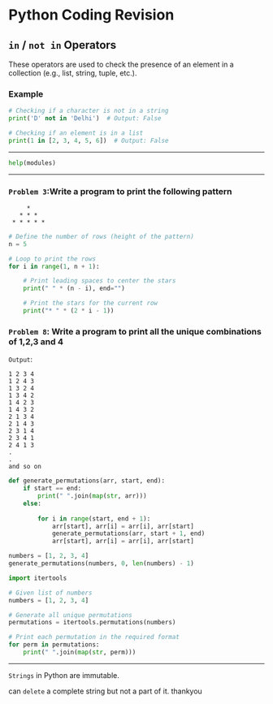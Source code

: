 # Python Coding Revision

## `in` / `not in` Operators

These operators are used to check the presence of an element in a collection (e.g., list, string, tuple, etc.).

### Example

```python
# Checking if a character is not in a string
print('D' not in 'Delhi')  # Output: False

# Checking if an element is in a list
print(1 in [2, 3, 4, 5, 6])  # Output: False
```

---

```python
help(modules)
```

---

### `Problem 3`:Write a program to print the following pattern

         *
       * * *
     * * * * *

```python
# Define the number of rows (height of the pattern)
n = 5

# Loop to print the rows
for i in range(1, n + 1):

    # Print leading spaces to center the stars
    print(" " * (n - i), end="")

    # Print the stars for the current row
    print("* " * (2 * i - 1))
```

### `Problem 8`: Write a program to print all the unique combinations of 1,2,3 and 4

`Output`:

```
1 2 3 4
1 2 4 3
1 3 2 4
1 3 4 2
1 4 2 3
1 4 3 2
2 1 3 4
2 1 4 3
2 3 1 4
2 3 4 1
2 4 1 3
.
.
and so on
```

```python
def generate_permutations(arr, start, end):
    if start == end:
        print(" ".join(map(str, arr)))
    else:
       
        for i in range(start, end + 1):
            arr[start], arr[i] = arr[i], arr[start]
            generate_permutations(arr, start + 1, end)
            arr[start], arr[i] = arr[i], arr[start]

numbers = [1, 2, 3, 4]
generate_permutations(numbers, 0, len(numbers) - 1)
```

```python
import itertools

# Given list of numbers
numbers = [1, 2, 3, 4]

# Generate all unique permutations
permutations = itertools.permutations(numbers)

# Print each permutation in the required format
for perm in permutations:
    print(" ".join(map(str, perm)))
```

---
`Strings` in Python are immutable.

can `delete` a complete string but not a part of it.
thankyou
